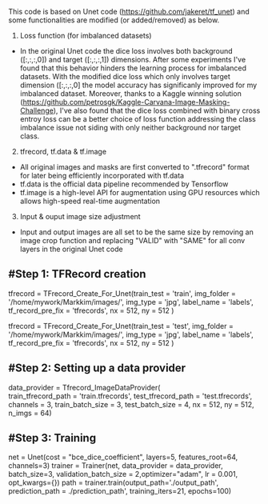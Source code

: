 This code is based on Unet code (https://github.com/jakeret/tf_unet) and some functionalities are modified (or added/removed) 
as below. 

1. Loss function (for imbalanced datasets)
 - In the original Unet code the dice loss involves both background ([:,:,:,0]) and target ([:,:,:,1]) dimensions. After some
   experiments I've found that this behavior hinders the learning process for imbalanced datasets. 
   With the modified dice loss which only involves target dimension ([:,:,:,0] the model accuracy has significanly improved for my
   imbalanced dataset. Moreover, thanks to a Kaggle winning solution (https://github.com/petrosgk/Kaggle-Carvana-Image-Masking-Challenge),
   I've also found that the dice loss combined with binary cross entroy loss can be a better choice of loss function addressing the class
   imbalance issue not siding with only neither background nor target class. 
   
2. tfrecord, tf.data & tf.image 
 - All original images and masks are first converted to ".tfrecord" format for later being efficiently incorporated with tf.data 
 - tf.data is the official data pipeline recommended by Tensorflow 
 - tf.image is a high-level API for augmentation using GPU resources which allows high-speed real-time augmentation
 
3. Input & ouput image size adjustment
 - Input and output images are all set to be the same size by removing an image crop function and replacing "VALID" with "SAME" for all
   conv layers in the original Unet code 


#Step 1: TFRecord creation
--------------------------

tfrecord = TFrecord_Create_For_Unet(train_test = 'train',
                        img_folder = '/home/mywork/Markkim/images/',
                        img_type = 'jpg',
                        label_name = 'labels',
                        tf_record_pre_fix = 'tfrecords',
                        nx = 512,
                        ny = 512
                       )
                       
tfrecord = TFrecord_Create_For_Unet(train_test = 'test',
                        img_folder = '/home/mywork/Markkim/images/',
                        img_type = 'jpg',
                        label_name = 'labels',
                        tf_record_pre_fix = 'tfrecords',
                        nx = 512,
                        ny = 512
                       )
                       

#Step 2: Setting up a data provider
-----------------------------------
data_provider = Tfrecord_ImageDataProvider(                 
                                        train_tfrecord_path = 'train.tfrecords', 
                                        test_tfrecord_path = 'test.tfrecords', 
                                        channels = 3, train_batch_size = 3, test_batch_size = 4, 
                                        nx = 512, ny = 512, n_imgs = 64)
                                     
#Step 3: Training
------------------
net = Unet(cost = "bce_dice_coefficient", layers=5, features_root=64, channels=3) 
trainer = Trainer(net, data_provider = data_provider, batch_size=3, validation_batch_size = 2,optimizer="adam", lr = 0.001, 
opt_kwargs={})
path = trainer.train(output_path='./output_path', prediction_path = ./prediction_path', training_iters=21, epochs=100)
